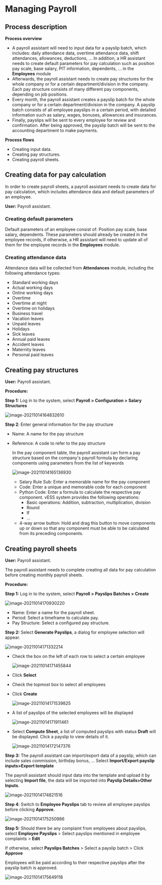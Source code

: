 # Managing Payroll

## **Process description**

**Process overview**

- A payroll assistant will need to input data for a payslip batch, which includes: daily attendance data, overtime attendance data, shift attendances, allowances, deductions, ... In addition, a HR assistant needs to create default parameters for pay calculation such as position pay scale, base salary, PIT information, dependents, ... in the **Employees** module
- Afterwards, the payroll assistant needs to create pay structures for the whole company or for a certain department/division in the company. Each pay structure consists of many different pay components, depending on job positions.
- Every month, the payroll assistant creates a payslip batch for the whole company or for a certain department/division in the company. A payslip batch consists of all employee payslips in a certain period, with detailed information such as salary, wages, bonuses, allowances and insurances.
- Finally, payslips will be sent to every employee for review and confirmation. After being approved, the payslip batch will be sent to the accounting department to make payments.

**Process flows**

- Creating input data.
- Creating pay structures.
- Creating payroll sheets.

## Creating data for pay calculation

In order to create payroll sheets, a payroll assistant needs to create data for pay calculation, which includes attendance data and default parameters of an employee.

**User:** Payroll assistant.

### Creating default parameters

Default parameters of an employee consist of: Position pay scale, base salary, dependents. These parameters should already be created in the employee records, if otherwise, a HR assistant will need to update all of them for the employee records in the **Employees** module.

### Creating attendance data

Attendance data will be collected from **Attendances** module, including the following attendance types:

- Standard working days
- Actual working days
- Online working days
- Overtime
- Overtime at night
- Overtime on holidays
- Business travel
- Vacation leaves
- Unpaid leaves
- Holidays
- Sick leaves
- Annual paid leaves
- Accident leaves
- Maternity leaves
- Personal paid leaves

## Creating pay structures

**User:** Payroll assistant.

**Procedure:**

**Step 1:** Log in to the system, select **Payroll > Configuration > Salary Structures**

![image-20211014164832610](images/image-20211014164832610.png)

**Step 2**: Enter general information for the pay structure

- Name: A name for the pay structure

- Reference: A code to refer to the pay structure

  In the pay component table, the payroll assistant can form a pay structure based on the company's payroll formula by declaring components using parameters from the list of keywords

  ![image-20211014165136930](images/image-20211014165136930.png)

  - Salary Rule Sub: Enter a memorable name for the pay component
  - Code: Enter a unique and memorable code for each component
  - Python Code: Enter a formula to calculate the respective pay component. vESS system provides the following operations:
    - Basic operations: Addition, subtraction, multiplication, division
    - Round
    - If
    - ...
  - 4-way arrow button: Hold and drag this button to move components up or down so that any component must be able to be calculated from its preceding components.

## Creating payroll sheets

**User:** Payroll assistant.

The payroll assistant needs to complete creating all data for pay calculation before creating monthly payroll sheets.

**Procedure:**

**Step 1:** Log in to the system, select **Payroll > Payslips Batches > Create**

![image-20211014170930220](images/image-20211014170930220.png)

- Name: Enter a name for the payroll sheet.
- Period: Select a timeframe to calculate pay.
- Pay Structure: Select a configured pay structure.

**Step 2:** Select **Generate Payslips**, a dialog for employee selection will appear.

![image-20211014171332214](images/image-20211014171332214.png)

- Check the box on the left of each row to select a certain employee

  ![image-20211014171455844](images/image-20211014171455844.png)

- Click **Select**

- Check the topmost box to select all employees

- Click **Create**

  ![image-20211014171539825](images/image-20211014171539825.png)

- A list of payslips of the selected employees will be displayed

  ![image-20211014171911461](images/image-20211014171911461.png)

- Select **Compute Sheet**, a list of computed payslips with status **Draft** will be displayed. Click a payslip to view details of it.

  ![image-20211014172147376](images/image-20211014172147376.png)

**Step 3:** The payroll assistant can import/export data of a payslip, which can include sales commission, birthday bonus, ...
Select **Import/Export payslip inputs>Export template**

The payroll assistant should input data into the template and upload it by selecting **Import file**, the data will be imported into **Payslip Details>Other Inputs**.

![image-20211014174821516](images/image-20211014174821516.png)

**Step 4**: Switch to **Employee Payslips** tab to review all employee payslips before clicking **Approve**.

![image-20211014175250986](images/image-20211014175250986.png)

**Step 5:** Should there be any complaint from employees about payslips, select **Employee Payslips** > Select payslips mentioned in employee complaints > **Edit**

If otherwise, select **Payslips Batches** > Select a payslip batch > Click **Approve**

Employees will be paid according to their respective payslips after the payslip batch is approved.

![image-20211014175649118](images/image-20211014175649118.png)
